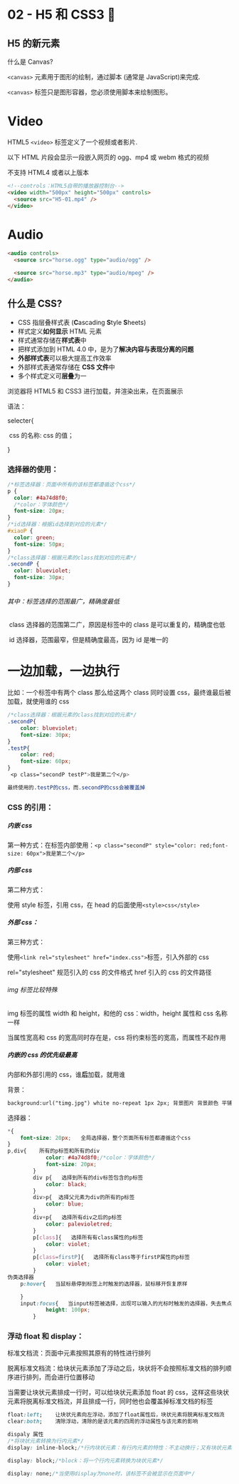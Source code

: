 # 02 - H5 和 CSS3 :orange_heart:

## H5 的新元素

什么是 Canvas?

`<canvas>` 元素用于图形的绘制，通过脚本 (通常是 JavaScript)来完成.

`<canvas>` 标签只是图形容器，您必须使用脚本来绘制图形。

# Video

HTML5 `<video>` 标签定义了一个视频或者影片.

以下 HTML 片段会显示一段嵌入网页的 ogg、mp4 或 webm 格式的视频

不支持 HTML4 或者以上版本

```html
<!--controls：HTML5自带的播放器控制台-->
<video width="500px" height="500px" controls>
  <source src="H5-01.mp4" />
</video>
```

# Audio

```html
<audio controls>
  <source src="horse.ogg" type="audio/ogg" />

  <source src="horse.mp3" type="audio/mpeg" />
</audio>
```

## 什么是 CSS?

- CSS 指层叠样式表 (**C**ascading **S**tyle **S**heets)
- 样式定义**如何显示** HTML 元素
- 样式通常存储在**样式表**中
- 把样式添加到 HTML 4.0 中，是为了**解决内容与表现分离的问题**
- **外部样式表**可以极大提高工作效率
- 外部样式表通常存储在 **CSS 文件**中
- 多个样式定义可**层叠**为一

浏览器将 HTML5 和 CSS3 进行加载，并渲染出来，在页面展示

语法：

selecter{

​ css 的名称: css 的值；

}

### 选择器的使用：

```css
/*标签选择器：页面中所有的该标签都遵循这个css*/
p {
  color: #4a74d8f0;
  /*color：字体颜色*/
  font-size: 20px;
}
/*id选择器：根据id选择到对应的元素*/
#xiaoP {
  color: green;
  font-size: 50px;
}
/*class选择器：根据元素的class找到对应的元素*/
.secondP {
  color: blueviolet;
  font-size: 30px;
}
```

###### 其中：标签选择的范围最广，精确度最低

​ class 选择器的范围第二广，原因是标签中的 class 是可以重复的，精确度也低

​ id 选择器，范围最窄，但是精确度最高，因为 id 是唯一的

# 一边加载，一边执行

比如：一个标签中有两个 class 那么给这两个 class 同时设置 css，最终谁最后被加载，就使用谁的 css

```css
/*class选择器：根据元素的class找到对应的元素*/
.secondP{
    color: blueviolet;
    font-size: 30px;
}
.testP{
    color: red;
    font-size: 60px;
}
 <p class="secondP testP">我是第二个</p>

最终使用的.testP的css，而.secondP的css会被覆盖掉
```

### CSS 的引用：

##### 内嵌 css

第一种方式：在标签内部使用：`<p class="secondP" style="color: red;font-size: 60px">我是第二个</p>`

##### 内部 css

第二种方式：

使用 style 标签，引用 css，在 head 的后面使用`<style>css</style>`

##### 外部 css：

第三种方式：

使用`<link rel="stylesheet" href="index.css">`标签，引入外部的 css

rel="stylesheet" 规范引入的 css 的文件格式 href 引入的 css 的文件路径

###### img 标签比较特殊

img 标签的属性 width 和 height，和他的 css：width，height 属性和 css 名称一样

当属性宽高和 css 的宽高同时存在是，css 将约束标签的宽高，而属性不起作用

##### 内嵌的 css 的优先级最高

内部和外部引用的 css，谁**后**加载，就用谁

背景：

```html
background:url("timg.jpg") white no-repeat 1px 2px; 背景图片 背景颜色 平铺 1px代表x轴 2px代表y轴
```

选择器：

```css
*{
	font-size: 20px;   全局选择器，整个页面所有标签都遵循这个css
}
p,div{    所有的p标签和所有的div
            color: #4a74d8f0;/*color：字体颜色*/
            font-size: 20px;
        }
        div p{   选择到所有的div标签包含的p标签
            color: black;
        }
		div>p{  选择父元素为div的所有的p标签
            color: blue;
        }
		div+p{   选择所有div之后的p标签
            color: palevioletred;
        }
		p[class]{   选择所有有class属性的p标签
            color: violet;
        }
		p[class=firstP]{   选择所有class等于firstP属性的p标签
            color: violet;
        }
伪类选择器
    p:hover{   当鼠标悬停到标签上时触发的选择器，鼠标移开恢复原样

    }
	input:focus{   当input标签被选择，出现可以输入的光标时触发的选择器，失去焦点时，恢复原样
            height: 100px;
        }
```

### 浮动 float 和 display：

标准文档流：页面中元素按照其原有的特性进行排列

脱离标准文档流：给块状元素添加了浮动之后，块状将不会按照标准文档的排列顺序进行排列，而会进行位置移动

当需要让块状元素排成一行时，可以给块状元素添加 float 的 css，这样这些块状元素将脱离标准文档流，并且排成一行，同时他也会覆盖掉标准文档的标签

```css
float:left;    让块状元素向左浮动，添加了float属性后，块状元素将脱离标准文档流
clear:both;    清除浮动，清除的是该元素的四周的浮动属性与该元素的影响

dispaly 属性
/*将块状元素转换为行内元素*/
display: inline-block;/*行内块状元素：有行内元素的特性：不主动换行；又有块状元素的特性：可以设置宽高*/

display: block;/*block：将一个行内元素转换为块状元素*/

display: none;/*当使用display为none时，该标签不会被显示在页面中*/

```
